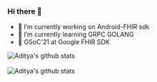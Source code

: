 ### Hi there 👋


- 🔭 I’m currently working on Android-FHIR sdk
- 🌱 I’m currently learning GRPC GOLANG
- 🏥 GSoC'21 at Google FHIR SDK

 ![Aditya's github stats](https://github-readme-stats.vercel.app/api?username=epicadk&show_icons=true&hide_border=false) <br> <br> 
 ![Aditya's github stats](https://github-readme-streak-stats.herokuapp.com/?user=epicadk&currStreakNum=2FD3EB&fire=pink&sideLabels=F00)

